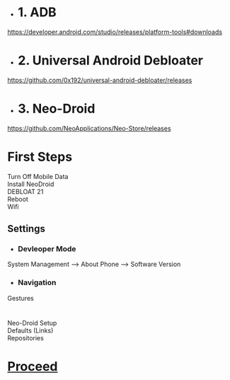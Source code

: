 - # 1. ADB
https://developer.android.com/studio/releases/platform-tools#downloads

- # 2. Universal Android Debloater
https://github.com/0x192/universal-android-debloater/releases

- # 3. Neo-Droid
https://github.com/NeoApplications/Neo-Store/releases

# First Steps

Turn Off Mobile Data<br>
Install NeoDroid<br>
DEBLOAT 21<br>
Reboot<br>
Wifi<br>

## Settings

- ### Devleoper Mode

System Management --> About Phone --> Software Version

- ### Navigation

Gestures
# 

Neo-Droid Setup<br>
Defaults (Links)<br>
Repositories<br>

# [Proceed](https://github.com/hookstdev/OmniGuides/blob/omni/Software/Android.md)

